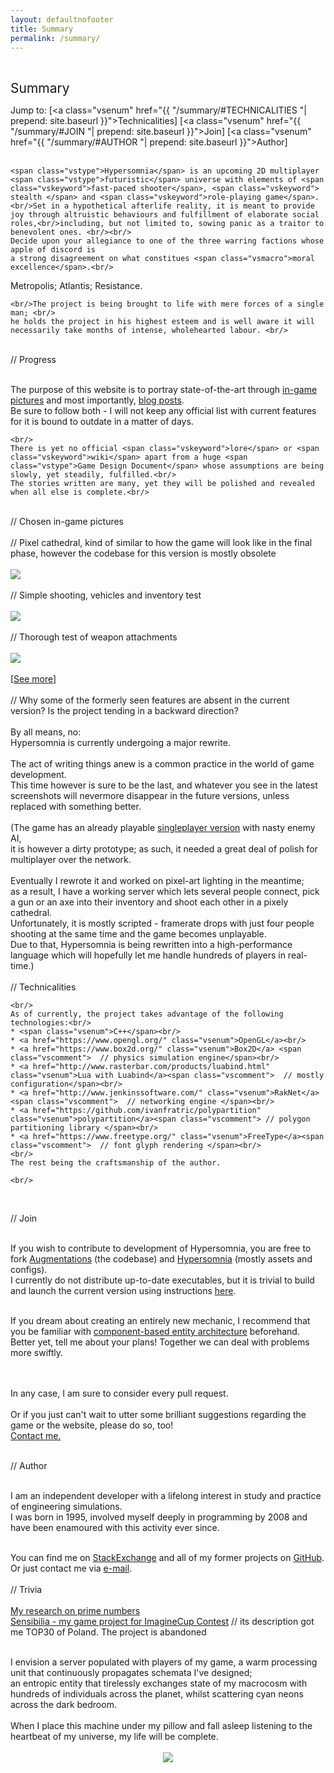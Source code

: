 ```yaml
---
layout: defaultnofooter
title: Summary
permalink: /summary/
---
```


<div style="text-align: center">

</div>
<div>
<br/>
 <!-- <span class="vscomment">// =============================================================================================================
<br/>
  </span> -->


  <span style="font-size:21px">Summary</span>
</span> <br/>

  <span class="vsparam">Jump to: [<a class="vsenum" href="{{ "/summary/#TECHNICALITIES "| prepend: site.baseurl }}">Technicalities</a>]
[<a class="vsenum" href="{{ "/summary/#JOIN "| prepend: site.baseurl }}">Join</a>]
[<a class="vsenum" href="{{ "/summary/#AUTHOR "| prepend: site.baseurl }}">Author</a>]</span> <br/>
<br/>

    <span class="vstype">Hypersomnia</span> is an upcoming 2D multiplayer <span class="vstype">futuristic</span> universe with elements of <span class="vskeyword">fast-paced shooter</span>, <span class="vskeyword"> stealth </span> and <span class="vskeyword">role-playing game</span>. 
    <br/>Set in a hypothetical afterlife reality, it is meant to provide joy through altruistic behaviours and fulfillment of elaborate social roles,<br/>including, but not limited to, sowing panic as a traitor to benevolent ones. <br/><br/>
    Decide upon your allegiance to one of the three warring factions whose apple of discord is
    a strong disagreement on what constitues <span class="vsmacro">moral excellence</span>.<br/>
 <span class="vstype">Metropolis</span>; <span class="vstype">Atlantis</span>; <span class="vstype">Resistance.</span><br/>

    <br/>The project is being brought to life with mere forces of a single man; <br/>
    he holds the project in his highest esteem and is well aware it will necessarily take months of intense, wholehearted labour. <br/>

<div>

<div>
<br/>
  <span class="vscomment">// Progress</span><br/><br/>

  The purpose of this website is to portray state-of-the-art through <a class="vsenum" href="https://drive.google.com/folderview?id=0B_gBQSJQBKcjTzJ2bDVhWDhxSjQ&usp=sharing">in-game pictures</a> and most importantly, <a class="vsenum" href="{{site.url}}">blog posts</a>.<br/>
  Be sure to follow both - I will not keep any official list with current features for it is bound to outdate in a matter of days.<br/>

    <br/>
    There is yet no official <span class="vskeyword">lore</span> or <span class="vskeyword">wiki</span> apart from a huge <span class="vstype">Game Design Document</span> whose assumptions are being slowly, yet steadily, fulfilled.<br/>
    The stories written are many, yet they will be polished and revealed when all else is complete.<br/>

  <br/>
  <span class="vscomment"><!-- // =============================================================================================================
<br/>-->// Chosen in-game pictures
  </span>
<br/>
<br/>
  <span class="vscomment">// Pixel cathedral, kind of similar to how the game will look like in the final phase, however the codebase for this version is mostly obsolete </span>
<br/>
<br/>
<img src="https://googledrive.com/host/0B_gBQSJQBKcjVTlTZmthNnBPelk/Pixel cathedral.png"/>
<br/>

<br/>
  <span class="vscomment">// Simple shooting, vehicles and inventory test </span>
<br/>
<br/>

<img src="https://googledrive.com/host/0B_gBQSJQBKcjTzJ2bDVhWDhxSjQ/3: Motorcycle akimbo.gif"/>
<br/>

<br/>
  <span class="vscomment">// Thorough test of weapon attachments </span>
<br/>
<br/>

<img src="https://googledrive.com/host/0B_gBQSJQBKcjTzJ2bDVhWDhxSjQ/1: Rifle attachments.gif"/>
<br/>
<br/>
[<a class="vsenum" href="https://drive.google.com/folderview?id=0B_gBQSJQBKcjTzJ2bDVhWDhxSjQ&usp=sharing">See more</a>]
<br/><br/>
  <span class="vscomment">// Why some of the formerly seen features are absent in the current version? Is the project tending in a backward direction?</span><br/><br/>
  By all means, no:<br/>
  <a class="vstype">Hypersomnia is currently undergoing a major rewrite.</a><br/>

  <br/>
  The act of writing things anew is a common practice in the world of game development.<br/>
  This time however is sure to be the last, and whatever you see in the latest screenshots will nevermore disappear in the future versions, unless replaced with something better.<br/>
  <br/>
  <span class="vsparam">(The game has an already playable <a class="vsenum" href="https://www.youtube.com/watch?v=Z622YeKcv9k">singleplayer version</a> with nasty enemy AI,<br/>
  it is however a dirty prototype; as such, it needed a great deal of polish for multiplayer over the network.<br/> 
  <br/>Eventually I rewrote it and worked on pixel-art lighting in the meantime; <br/>as a result, I have a working server which lets several people connect, pick a gun or an axe into their inventory and shoot each other in a pixely cathedral.<br/>
  Unfortunately, it is mostly scripted - framerate drops with just four people shooting at the same time and the game becomes unplayable.<br/>
  Due to that, Hypersomnia is being rewritten into a high-performance language which will hopefully let me handle hundreds of players in real-time.)<br/><br/>
  </span>

  </div>
  <span class="vscomment" id="TECHNICALITIES">// Technicalities </span>
    <br/>

    <br/>
    As of currently, the project takes advantage of the following technologies:<br/>
    * <span class="vsenum">C++</span><br/>
    * <a href="https://www.opengl.org/" class="vsenum">OpenGL</a><br/>
    * <a href="https://www.box2d.org/" class="vsenum">Box2D</a> <span class="vscomment">  // physics simulation engine</span><br/>
    * <a href="http://www.rasterbar.com/products/luabind.html" class="vsenum">Lua with Luabind</a><span class="vscomment">  // mostly configuration</span><br/>
    * <a href="http://www.jenkinssoftware.com/" class="vsenum">RakNet</a><span class="vscomment">  // networking engine </span><br/>
    * <a href="https://github.com/ivanfratric/polypartition" class="vsenum">polypartition</a><span class="vscomment"> // polygon partitioning library </span><br/>
    * <a href="https://www.freetype.org/" class="vsenum">FreeType</a><span class="vscomment">  // font glyph rendering </span><br/>
    <br/>
    The rest being the craftsmanship of the author.
    
    <br/>
<br/>

  <span id="JOIN" class="vscomment">// Join </span>
<br/>
<br/>

  If you wish to contribute to development of Hypersomnia, you are free to fork <a class="vsenum" href="https://github.com/geneotech/Augmentations">Augmentations</a> (the codebase) and <a class="vsenum" href="https://github.com/geneotech/Hypersomnia">Hypersomnia</a> (mostly assets and configs).<br/>
  I currently do not distribute up-to-date executables, but it is trivial to build and launch the current version using <span class="vsstring">instructions</span> <a class="vsenum" href="https://github.com/geneotech/Augmentations/blob/master/build_instructions.txt">here</a>.
<br/>
<br/>

If you dream about creating an entirely new mechanic, I recommend that you be familiar with <a class ="vsenum" href="http://gamedev.stackexchange.com/questions/31473/what-is-the-role-of-systems-in-a-component-based-entity-
architecture">component-based entity architecture</a> beforehand.<br/> Better yet, tell me about your plans! Together we can deal with problems more swiftly.

<br/>
<br/>
In any case, I am sure to consider every <span class="vstype">pull request</span>.

<br/>
<br/>
  Or if you just can't wait to utter some brilliant suggestions regarding the game or the website, please do so, too! 
<br/>
  <a class="vsenum" href="mailto:patryk.czachurski@gmail.com">Contact me.</a>  
<br/>

<!--
<div class="vsparam" style="text-align: center">
Copyright © 
<script type="text/javascript">
var d = new Date()
document.write(d.getFullYear())
</script> Patryk Czachurski
</div>
-->

<br/>

  <span id="AUTHOR" class="vscomment">// Author </span>
<br/>
<br/>

  I am an independent developer with a lifelong interest in study and practice of engineering simulations. <br/>
  I was born in <span class="vsnumber">1995</span>, involved myself deeply in programming by <span class="vsnumber">2008</span> and have been enamoured with this activity ever since.<br/><br/>

  You can find me on <a class="vsenum" href="http://stackexchange.com/users/236344/devdalus?tab=accounts">StackExchange</a> and all of my former projects on <a class="vsenum" href="https://github.com/geneotech/">GitHub</a>. 
  <br/>Or just contact me via <a class="vsenum" href="mailto:patryk.czachurski@gmail.com">e-mail</a>.
<br/><br/>
<span class="vscomment">// Trivia</span><br/><br/>
<a class="vsenum" href="http://math.stackexchange.com/questions/1579998/fractals-using-just-modulo-operation">My research on prime numbers<br/>
<a class="vsenum" href="https://www.youtube.com/watch?v=pjolw0OFPKM"><span class="vstype">Sensibilia</span> - my game project for ImagineCup Contest</a> <span class="vscomment"> // its description got me TOP30 of Poland. The project is abandoned</span><br/>

<br/>

<span class="vsparam">
  I envision a server populated with players of my game, a warm processing unit that continuously propagates schemata I've designed;<br/>
  an entropic entity that tirelessly exchanges state of my macrocosm with hundreds of individuals across the planet, whilst scattering <span class="vstype">cyan neons</span> across the dark bedroom.<br/><br/>
  When I place this machine under my pillow and fall asleep listening to the heartbeat of my universe, my life will be complete.<br/>
</span>

<br/>
<div style="text-align:center">
<a class="vsparam" href="{{ "/summary/#TOP"| prepend: site.baseurl }}"> <img src="{{ "/dove.gif "| prepend: site.baseurl }}" style="border: 0"/></a>
</div>

